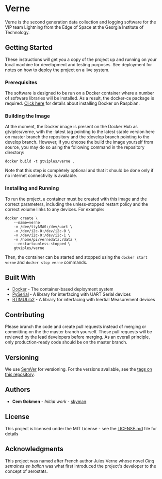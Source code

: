 # Verne
Verne is the second generation data collection and logging software for the VIP team Lightning from the Edge of Space at the Georgia Institute of Technology.

## Getting Started

These instructions will get you a copy of the project up and running on your local machine for development and testing purposes. See deployment for notes on how to deploy the project on a live system.

### Prerequisites

The software is designed to be run on a Docker container where a number of software libraries will be installed. As a result, the docker-ce package is required. [Click here](https://docs.docker.com/engine/installation/linux/ubuntu/#install-docker) for details about installing Docker on Raspbian.

### Building the Image

At the moment, the Docker image is present on the Docker Hub as gtviples/verne, with the :latest tag pointing to the latest stable version here on master branch the repository and the :develop branch pointing to the develop branch. However, if you choose the build the image yourself from source, you may do so using the following command in the repository directory:

`docker build -t gtviples/verne .`

Note that this step is completely optional and that it should be done only if no internet connectivity is available.

### Installing and Running

To run the project, a container must be created with this image and the correct parameters, including the unless-stopped restart policy and the correct volume links to any devices. For example:

```
docker create \
    --name=verne
    -v /dev/ttyAMA0:/dev/uart \
    -v /dev/i2c-0:/dev/i2c-0 \
    -v /dev/i2c-0:/dev/i2c-1 \
    -v /home/pi/vernedata:/data \
    --restart=unless-stopped \
    gtviples/verne
```

Then, the container can be started and stopped using the `docker start verne` and `docker stop verne` commands.

## Built With

* [Docker](https://www.docker.com/) - The container-based deployment system
* [PySerial](https://pythonhosted.org/pyserial/) - A library for interfacing with UART Serial devices
* [RTIMULib2](https://github.com/RTIMULib/RTIMULib2/) - A library for interfacing with Inertial Measurement devices

## Contributing

Please branch the code and create pull requests instead of merging or committing on the the master branch yourself. These pull requests will be reviewed by the lead developers before merging. As an overall principle, only production-ready code should be on the master branch.

## Versioning

We use [SemVer](http://semver.org/) for versioning. For the versions available, see the [tags on this repository](https://github.com/VIP-LES/Verne/tags). 

## Authors

* **Cem Gokmen** - *Initial work* - [skyman](https://github.com/skyman)

## License

This project is licensed under the MIT License - see the [LICENSE.md](LICENSE.md) file for details

## Acknowledgments

This project was named after French author Jules Verne whose novel *Cinq semaines en ballon* was what first introduced the project's developer to the concept of aerostats.
